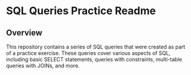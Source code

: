 # SQL Queries Practice Readme

## Overview
This repository contains a series of SQL queries that were created as part of a practice exercise. These queries cover various aspects of SQL, including basic SELECT statements, queries with constraints, multi-table queries with JOINs, and more.
